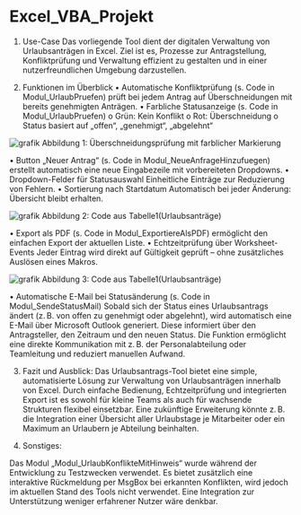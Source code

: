 # Excel_VBA_Projekt
1. Use-Case
Das vorliegende Tool dient der digitalen Verwaltung von Urlaubsanträgen in Excel. Ziel ist es, Prozesse zur Antragstellung, Konfliktprüfung und Verwaltung effizient zu gestalten und in einer nutzerfreundlichen Umgebung darzustellen.

2. Funktionen im Überblick
•	Automatische Konfliktprüfung (s. Code in Modul_UrlaubPruefen)
prüft bei jedem Antrag auf Überschneidungen mit bereits genehmigten Anträgen.
•	Farbliche Statusanzeige (s. Code in Modul_UrlaubPruefen)
o	Grün: Kein Konflikt
o	Rot: Überschneidung
o	Status basiert auf „offen“, „genehmigt“, „abgelehnt“

 ![grafik](https://github.com/user-attachments/assets/edc40549-3342-435b-b521-49a9d52e5eaa)
Abbildung 1: Überschneidungsprüfung mit farblicher Markierung 

•	Button „Neuer Antrag“ (s. Code in Modul_NeueAnfrageHinzufuegen)
erstellt automatisch eine neue Eingabezeile mit vorbereiteten Dropdowns.
•	Dropdown-Felder für Statusauswahl
Einheitliche Einträge zur Reduzierung von Fehlern.
•	Sortierung nach Startdatum 
Automatisch bei jeder Änderung: Übersicht bleibt erhalten.

![grafik](https://github.com/user-attachments/assets/78b99efa-58ac-418b-b649-34c6aee6a636)
Abbildung 2: Code aus Tabelle1(Urlaubsanträge)

•	Export als PDF (s. Code in Modul_ExportiereAlsPDF)
ermöglicht den einfachen Export der aktuellen Liste.
•	Echtzeitprüfung über Worksheet-Events
Jeder Eintrag wird direkt auf Gültigkeit geprüft – ohne zusätzliches Auslösen eines Makros.

![grafik](https://github.com/user-attachments/assets/1ddd0163-90cf-432f-890a-357cea7350a3)
Abbildung 3: Code aus Tabelle1(Urlaubsanträge)

•	Automatische E-Mail bei Statusänderung (s. Code in Modul_SendeStatusMail)
Sobald sich der Status eines Urlaubsantrags ändert (z. B. von offen zu genehmigt oder abgelehnt), wird automatisch eine E-Mail über Microsoft Outlook generiert. Diese informiert über den Antragsteller, den Zeitraum und den neuen Status.
Die Funktion ermöglicht eine direkte Kommunikation mit z. B. der Personalabteilung oder Teamleitung und reduziert manuellen Aufwand.

3. Fazit und Ausblick:
Das Urlaubsantrags-Tool bietet eine simple, automatisierte Lösung zur Verwaltung von Urlaubsanträgen innerhalb von Excel. Durch einfache Bedienung, Echtzeitprüfung und integrierten Export ist es sowohl für kleine Teams als auch für wachsende Strukturen flexibel einsetzbar.
Eine zukünftige Erweiterung könnte z. B. die Integration einer Übersicht aller Urlaubstage je Mitarbeiter oder ein Maximum an Urlaubern je Abteilung beinhalten.

4. Sonstiges:

Das Modul „Modul_UrlaubKonflikteMitHinweis“ wurde während der Entwicklung zu Testzwecken verwendet. Es bietet zusätzlich eine interaktive Rückmeldung per MsgBox bei erkannten Konflikten, wird jedoch im aktuellen Stand des Tools nicht verwendet. Eine Integration zur Unterstützung weniger erfahrener Nutzer wäre denkbar.
